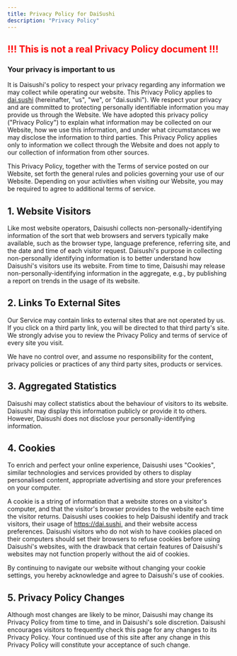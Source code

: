 ```yaml
---
title: Privacy Policy for DaiSushi
description: "Privacy Policy"
---
```


<h2 style="color:#f00">!!! This is not a real Privacy Policy document !!!</h2>

### Your privacy is important to us

It is Daisushi's policy to respect your privacy regarding any information we may collect while operating our website. This Privacy Policy applies to [dai.sushi](https://dai.sushi) (hereinafter, "us", "we", or "dai.sushi"). We respect your privacy and are committed to protecting personally identifiable information you may provide us through the Website. We have adopted this privacy policy ("Privacy Policy") to explain what information may be collected on our Website, how we use this information, and under what circumstances we may disclose the information to third parties. This Privacy Policy applies only to information we collect through the Website and does not apply to our collection of information from other sources.

This Privacy Policy, together with the Terms of service posted on our Website, set forth the general rules and policies governing your use of our Website. Depending on your activities when visiting our Website, you may be required to agree to additional terms of service.

## 1\. Website Visitors

Like most website operators, Daisushi collects non-personally-identifying information of the sort that web browsers and servers typically make available, such as the browser type, language preference, referring site, and the date and time of each visitor request. Daisushi's purpose in collecting non-personally identifying information is to better understand how Daisushi's visitors use its website. From time to time, Daisushi may release non-personally-identifying information in the aggregate, e.g., by publishing a report on trends in the usage of its website.

## 2\. Links To External Sites

Our Service may contain links to external sites that are not operated by us. If you click on a third party link, you will be directed to that third party's site. We strongly advise you to review the Privacy Policy and terms of service of every site you visit.

We have no control over, and assume no responsibility for the content, privacy policies or practices of any third party sites, products or services.

## 3\. Aggregated Statistics

Daisushi may collect statistics about the behaviour of visitors to its website. Daisushi may display this information publicly or provide it to others. However, Daisushi does not disclose your personally-identifying information.

## 4\. Cookies

To enrich and perfect your online experience, Daisushi uses "Cookies", similar technologies and services provided by others to display personalised content, appropriate advertising and store your preferences on your computer.

A cookie is a string of information that a website stores on a visitor's computer, and that the visitor's browser provides to the website each time the visitor returns. Daisushi uses cookies to help Daisushi identify and track visitors, their usage of https://dai.sushi, and their website access preferences. Daisushi visitors who do not wish to have cookies placed on their computers should set their browsers to refuse cookies before using Daisushi's websites, with the drawback that certain features of Daisushi's websites may not function properly without the aid of cookies.

By continuing to navigate our website without changing your cookie settings, you hereby acknowledge and agree to Daisushi's use of cookies.

## 5\. Privacy Policy Changes

Although most changes are likely to be minor, Daisushi may change its Privacy Policy from time to time, and in Daisushi's sole discretion. Daisushi encourages visitors to frequently check this page for any changes to its Privacy Policy. Your continued use of this site after any change in this Privacy Policy will constitute your acceptance of such change.
